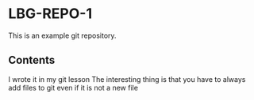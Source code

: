 # LBG-REPO-1
This is an example git repository.
## Contents 
I wrote it in my git lesson
The interesting thing is that you have to always add files to git even if it is not a new file
